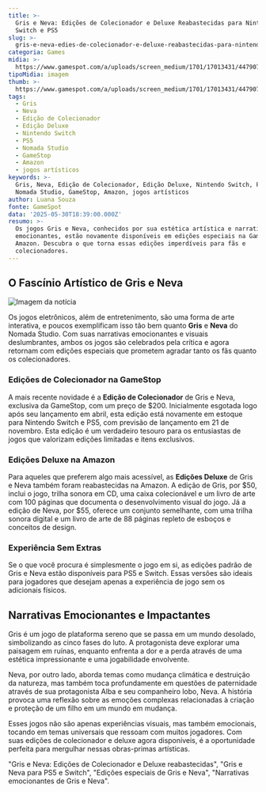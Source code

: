 ```yaml
---
title: >-
  Gris e Neva: Edições de Colecionador e Deluxe Reabastecidas para Nintendo
  Switch e PS5
slug: >-
  gris-e-neva-edies-de-colecionador-e-deluxe-reabastecidas-para-nintendo-switch-e-ps5
categoria: Games
midia: >-
  https://www.gamespot.com/a/uploads/screen_medium/1701/17013431/4479071-grisnevacollect.jpg
tipoMidia: imagem
thumb: >-
  https://www.gamespot.com/a/uploads/screen_medium/1701/17013431/4479071-grisnevacollect.jpg
tags:
  - Gris
  - Neva
  - Edição de Colecionador
  - Edição Deluxe
  - Nintendo Switch
  - PS5
  - Nomada Studio
  - GameStop
  - Amazon
  - jogos artísticos
keywords: >-
  Gris, Neva, Edição de Colecionador, Edição Deluxe, Nintendo Switch, PS5,
  Nomada Studio, GameStop, Amazon, jogos artísticos
author: Luana Souza
fonte: GameSpot
data: '2025-05-30T18:39:00.000Z'
resumo: >-
  Os jogos Gris e Neva, conhecidos por sua estética artística e narrativas
  emocionantes, estão novamente disponíveis em edições especiais na GameStop e
  Amazon. Descubra o que torna essas edições imperdíveis para fãs e
  colecionadores.
---
```

## O Fascínio Artístico de Gris e Neva

![Imagem da notícia](https://www.gamespot.com/a/uploads/screen_medium/1701/17013431/4479071-grisnevacollect.jpg)

Os jogos eletrônicos, além de entretenimento, são uma forma de arte interativa, e poucos exemplificam isso tão bem quanto **Gris** e **Neva** do Nomada Studio. Com suas narrativas emocionantes e visuais deslumbrantes, ambos os jogos são celebrados pela crítica e agora retornam com edições especiais que prometem agradar tanto os fãs quanto os colecionadores.

### Edições de Colecionador na GameStop

A mais recente novidade é a **Edição de Colecionador** de Gris e Neva, exclusiva da GameStop, com um preço de $200. Inicialmente esgotada logo após seu lançamento em abril, esta edição está novamente em estoque para Nintendo Switch e PS5, com previsão de lançamento em 21 de novembro. Esta edição é um verdadeiro tesouro para os entusiastas de jogos que valorizam edições limitadas e itens exclusivos.

### Edições Deluxe na Amazon

Para aqueles que preferem algo mais acessível, as **Edições Deluxe** de Gris e Neva também foram reabastecidas na Amazon. A edição de Gris, por $50, inclui o jogo, trilha sonora em CD, uma caixa colecionável e um livro de arte com 100 páginas que documenta o desenvolvimento visual do jogo. Já a edição de Neva, por $55, oferece um conjunto semelhante, com uma trilha sonora digital e um livro de arte de 88 páginas repleto de esboços e conceitos de design.

### Experiência Sem Extras

Se o que você procura é simplesmente o jogo em si, as edições padrão de Gris e Neva estão disponíveis para PS5 e Switch. Essas versões são ideais para jogadores que desejam apenas a experiência de jogo sem os adicionais físicos.

## Narrativas Emocionantes e Impactantes

Gris é um jogo de plataforma sereno que se passa em um mundo desolado, simbolizando as cinco fases do luto. A protagonista deve explorar uma paisagem em ruínas, enquanto enfrenta a dor e a perda através de uma estética impressionante e uma jogabilidade envolvente.

Neva, por outro lado, aborda temas como mudança climática e destruição da natureza, mas também toca profundamente em questões de paternidade através de sua protagonista Alba e seu companheiro lobo, Neva. A história provoca uma reflexão sobre as emoções complexas relacionadas à criação e proteção de um filho em um mundo em mudança.

Esses jogos não são apenas experiências visuais, mas também emocionais, tocando em temas universais que ressoam com muitos jogadores. Com suas edições de colecionador e deluxe agora disponíveis, é a oportunidade perfeita para mergulhar nessas obras-primas artísticas. 

"Gris e Neva: Edições de Colecionador e Deluxe reabastecidas", "Gris e Neva para PS5 e Switch", "Edições especiais de Gris e Neva", "Narrativas emocionantes de Gris e Neva". 

